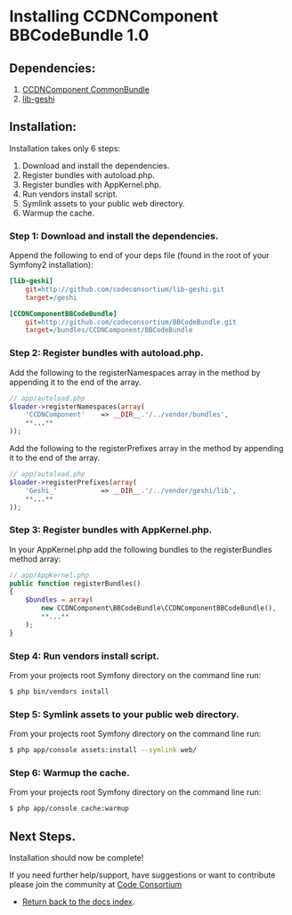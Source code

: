 Installing CCDNComponent BBCodeBundle 1.0
==========================================

## Dependencies:

1. [CCDNComponent CommonBundle](https://github.com/codeconsortium/CommonBundle)
2. [lib-geshi](https://github.com/codeconsortium/lib-geshi)

## Installation:

Installation takes only 6 steps:

1. Download and install the dependencies.
2. Register bundles with autoload.php.
3. Register bundles with AppKernel.php.  
4. Run vendors install script.
5. Symlink assets to your public web directory.
6. Warmup the cache.

### Step 1: Download and install the dependencies.
   
Append the following to end of your deps file (found in the root of your Symfony2 installation):

``` ini
[lib-geshi]
	git=http://github.com/codeconsortium/lib-geshi.git
	target=/geshi

[CCDNComponentBBCodeBundle]
    git=http://github.com/codeconsortium/BBCodeBundle.git
    target=/bundles/CCDNComponent/BBCodeBundle

```

### Step 2: Register bundles with autoload.php.

Add the following to the registerNamespaces array in the method by appending it to the end of the array.

``` php
// app/autoload.php
$loader->registerNamespaces(array(
    'CCDNComponent'    => __DIR__.'/../vendor/bundles',
	**...**
));
```

Add the following to the registerPrefixes array in the method by appending it to the end of the array.

``` php
// app/autoload.php
$loader->registerPrefixes(array(
	'Geshi_'		   => __DIR__.'/../vendor/geshi/lib',
	**...**
));
```

### Step 3: Register bundles with AppKernel.php.  

In your AppKernel.php add the following bundles to the registerBundles method array:  

``` php
// app/AppKernel.php
public function registerBundles()
{
    $bundles = array(
		new CCDNComponent\BBCodeBundle\CCDNComponentBBCodeBundle(),
		**...**
	);
}
```

### Step 4: Run vendors install script.

From your projects root Symfony directory on the command line run:

``` bash
$ php bin/vendors install
```

### Step 5: Symlink assets to your public web directory.

From your projects root Symfony directory on the command line run:

``` bash
$ php app/console assets:install --symlink web/
```

### Step 6: Warmup the cache.

From your projects root Symfony directory on the command line run:

``` bash
$ php app/console cache:warmup
```

## Next Steps.

Installation should now be complete!

If you need further help/support, have suggestions or want to contribute please join the community at [Code Consortium](http://www.codeconsortium.com)

- [Return back to the docs index](index.md).
